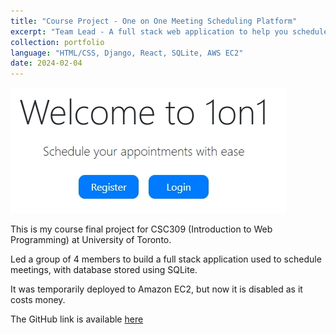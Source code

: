 ```yaml
---
title: "Course Project - One on One Meeting Scheduling Platform"
excerpt: "Team Lead - A full stack web application to help you schedule meetings with another individual <br><img src='/images/portfolio/one-on-one.png'>"
collection: portfolio
language: "HTML/CSS, Django, React, SQLite, AWS EC2"
date: 2024-02-04
---
```


<img src='/images/portfolio/one-on-one.png'>

This is my course final project for CSC309 (Introduction to Web Programming) at University of Toronto. 

Led a group of 4 members to build a full stack application used to schedule meetings, with database stored using SQLite. 

It was temporarily deployed to Amazon EC2, but now it is disabled as it costs money. 

The GitHub link is available [here](https://github.com/Lei-Tin/CSC309-Project-1on1)
